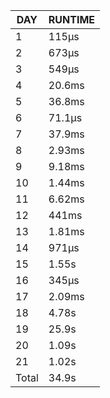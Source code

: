 |  DAY  | RUNTIME |
|-------|---------|
|     1 | 115µs   |
|     2 | 673µs   |
|     3 | 549µs   |
|     4 | 20.6ms  |
|     5 | 36.8ms  |
|     6 | 71.1µs  |
|     7 | 37.9ms  |
|     8 | 2.93ms  |
|     9 | 9.18ms  |
|    10 | 1.44ms  |
|    11 | 6.62ms  |
|    12 | 441ms   |
|    13 | 1.81ms  |
|    14 | 971µs   |
|    15 | 1.55s   |
|    16 | 345µs   |
|    17 | 2.09ms  |
|    18 | 4.78s   |
|    19 | 25.9s   |
|    20 | 1.09s   |
|    21 | 1.02s   |
| Total | 34.9s   |
